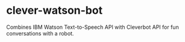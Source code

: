 # clever-watson-bot
Combines IBM Watson Text-to-Speech API with Cleverbot API for fun conversations with a robot.
